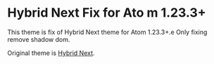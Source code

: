 # Hybrid Next Fix for Ato m 1.23.3+

This theme is fix of Hybrid Next theme for Atom 1.23.3+.e
Only fixing remove shadow dom.

Original theme is [Hybrid Next](https://atom.io/packages/hybrid-next-syntax).
